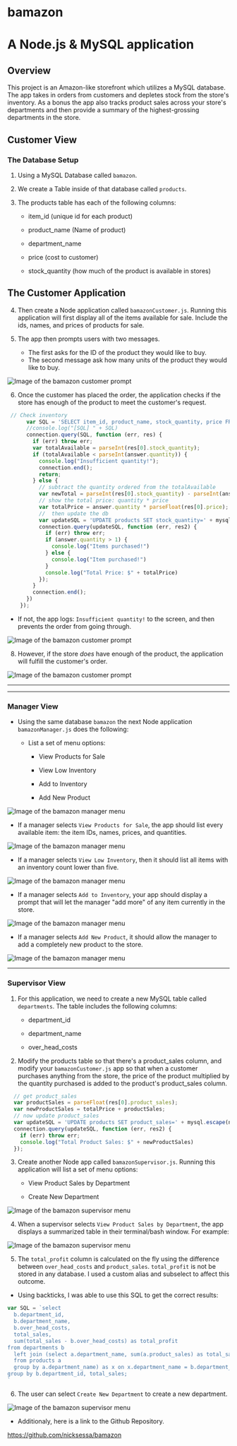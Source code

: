 # bamazon

# A Node.js & MySQL application

## Overview

This project is an Amazon-like storefront which utilizes a MySQL database. The app takes in orders from customers and depletes stock from the store's inventory. As a bonus the app also tracks product sales across your store's departments and then provide a summary of the highest-grossing departments in the store.

## Customer View 

### The Database Setup

1. Using a MySQL Database called `bamazon`.

2. We create a Table inside of that database called `products`.

3. The products table has each of the following columns:

   * item_id (unique id for each product)

   * product_name (Name of product)

   * department_name

   * price (cost to customer)

   * stock_quantity (how much of the product is available in stores)

## The Customer Application

4. Then create a Node application called `bamazonCustomer.js`. Running this application will first display all of the items available for sale. Include the ids, names, and prices of products for sale.

5. The app then prompts users with two messages.

   * The first asks for the ID of the product they would like to buy.
   * The second message ask how many units of the product they would like to buy.

![Image of the bamazon customer prompt](./images/bamazon_customer1.png)

6. Once the customer has placed the order, the application checks if the store has enough of the product to meet the customer's request.

```js
 // Check inventory
      var SQL = 'SELECT item_id, product_name, stock_quantity, price FROM products WHERE item_id = ' + mysql.escape(answer.itemID);
      //console.log("[SQL] " + SQL)
      connection.query(SQL, function (err, res) {
        if (err) throw err;
        var totalAvailable = parseInt(res[0].stock_quantity);
        if (totalAvailable < parseInt(answer.quantity)) {
          console.log("Insufficient quantity!");
          connection.end();
          return;
        } else {
          // subtract the quantity ordered from the totalAvailable
          var newTotal = parseInt(res[0].stock_quantity) - parseInt(answer.quantity);
          // show the total price: quantity * price
          var totalPrice = answer.quantity * parseFloat(res[0].price);
          //  then update the db
          var updateSQL = 'UPDATE products SET stock_quantity=' + mysql.escape(newTotal) + ' WHERE item_id=' + mysql.escape(answer.itemID);
          connection.query(updateSQL, function (err, res2) {
            if (err) throw err;
            if (answer.quantity > 1) {
              console.log("Items purchased!")
            } else {
              console.log("Item purchased!")
            }
            console.log("Total Price: $" + totalPrice)
          });
        }
        connection.end();
      })
    });
```

   * If not, the app logs: `Insufficient quantity!` to the screen, and then prevents the order from going through.

![Image of the bamazon customer prompt](./images/bamazon_customer3.png)

8. However, if the store _does_ have enough of the product, the application will fulfill the customer's order.

![Image of the bamazon customer prompt](./images/bamazon_customer2.png)

- - -


- - -

### Manager View

* Using the same database `bamazon` the next Node application `bamazonManager.js` does the following:

  * List a set of menu options:

    * View Products for Sale
    
    * View Low Inventory
    
    * Add to Inventory
    
    * Add New Product

![Image of the bamazon manager menu](./images/bamazon_manager1.png)

  * If a manager selects `View Products for Sale`, the app should list every available item: the item IDs, names, prices, and quantities.

![Image of the bamazon manager menu](./images/bamazon_manager2.png)

  * If a manager selects `View Low Inventory`, then it should list all items with an inventory count lower than five.

![Image of the bamazon manager menu](./images/bamazon_manager3.png)

  * If a manager selects `Add to Inventory`, your app should display a prompt that will let the manager "add more" of any item currently in the store.

![Image of the bamazon manager menu](./images/bamazon_manager4.png)

  * If a manager selects `Add New Product`, it should allow the manager to add a completely new product to the store.

![Image of the bamazon manager menu](./images/bamazon_manager5.png)

- - -

### Supervisor View

1. For this application, we need to create a new MySQL table called `departments`. The table includes the following columns:

   * department_id

   * department_name

   * over_head_costs

2. Modify the products table so that there's a product_sales column, and modify your `bamazonCustomer.js` app so that when a customer purchases anything from the store, the price of the product multiplied by the quantity purchased is added to the product's product_sales column.

```js
  // get product_sales
  var productSales = parseFloat(res[0].product_sales);
  var newProductSales = totalPrice + productSales;
  // now update product_sales
  var updateSQL = 'UPDATE products SET product_sales=' + mysql.escape(newProductSales) + ' WHERE item_id=' + mysql.escape(answer.itemID);
  connection.query(updateSQL, function (err, res2) {
    if (err) throw err;
    console.log("Total Product Sales: $" + newProductSales)
  });
```

3. Create another Node app called `bamazonSupervisor.js`. Running this application will list a set of menu options:

   * View Product Sales by Department
   
   * Create New Department

![Image of the bamazon supervisor menu](./images/bamazon_supervisor1.png)


4. When a supervisor selects `View Product Sales by Department`, the app displays a summarized table in their terminal/bash window. For example:

![Image of the bamazon supervisor menu](./images/bamazon_supervisor2.png)

5. The `total_profit` column is calculated on the fly using the difference between `over_head_costs` and `product_sales`. `total_profit` is not be stored in any database. I used a custom alias and subselect to affect this outcome.

* Using backticks, I was able to use this SQL to get the correct results:

```js
var SQL = `select 
  b.department_id, 
  b.department_name, 
  b.over_head_costs, 
  total_sales,
  sum(total_sales - b.over_head_costs) as total_profit
from departments b
  left join (select a.department_name, sum(a.product_sales) as total_sales 
  from products a 
  group by a.department_name) as x on x.department_name = b.department_name
group by b.department_id, total_sales;
`
```

6. The user can select `Create New Department` to create a new department.

![Image of the bamazon supervisor menu](./images/bamazon_supervisor3.png)

* Additionaly, here is a link to the Github Repository.

https://github.com/nicksessa/bamazon


